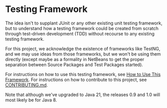 # Testing Framework

The idea isn't to supplant JUnit or any other existing unit testing framework, 
but to understand how a testing framework could be created from scratch through 
test-driven development (TDD) without recourse to any existing testing 
framework.

For this project, we acknowledge the existence of frameworks like TestNG, and we 
may use ideas from those frameworks, but we won't be using them directly (except 
maybe as a formality in NetBeans to get the proper separation between Source 
Packages and Test Packages started).

For instructions on how to use this testing framework, see 
[How to Use This Framework](UserManual.md). For instructions on how to 
contribute to this project, see [CONTRIBUTING.md](CONTRIBUTING.md).

Note that although we've upgraded to Java 21, the releases 0.9 and 1.0 will most 
likely be for Java 8.
